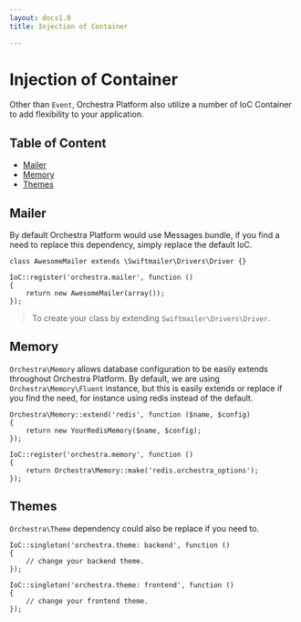 ```yaml
---
layout: docs1.0
title: Injection of Container

---
```


# Injection of Container

Other than `Event`, Orchestra Platform also utilize a number of IoC Container to add flexibility to your application.

## Table of Content

* [Mailer](#mailer)
* [Memory](#memory)
* [Themes](#themes)

<a name="mailer"></a>
## Mailer

By default Orchestra Platform would use Messages bundle, if you find a need to replace this dependency, simply replace the default IoC.

	class AwesomeMailer extends \Swiftmailer\Drivers\Driver {}

	IoC::register('orchestra.mailer', function ()
	{
		return new AwesomeMailer(array());
	});

> To create your class by extending `Swiftmailer\Drivers\Driver`.

<a name="memory"></a>
## Memory

`Orchestra\Memory` allows database configuration to be easily extends throughout Orchestra Platform. By default, we are using `Orchestra\Memory\Fluent` instance, but this is easily extends or replace if you find the need, for instance using redis instead of the default.

	Orchestra\Memory::extend('redis', function ($name, $config)
	{
		return new YourRedisMemory($name, $config);
	});
	
	IoC::register('orchestra.memory', function ()
	{
		return Orchestra\Memory::make('redis.orchestra_options');
	});

<a name="themes"></a>
## Themes

`Orchestra\Theme` dependency could also be replace if you need to.

	IoC::singleton('orchestra.theme: backend', function ()
	{
		// change your backend theme.
	});
	
	IoC::singleton('orchestra.theme: frontend', function ()
	{
		// change your frontend theme.
	});

	
